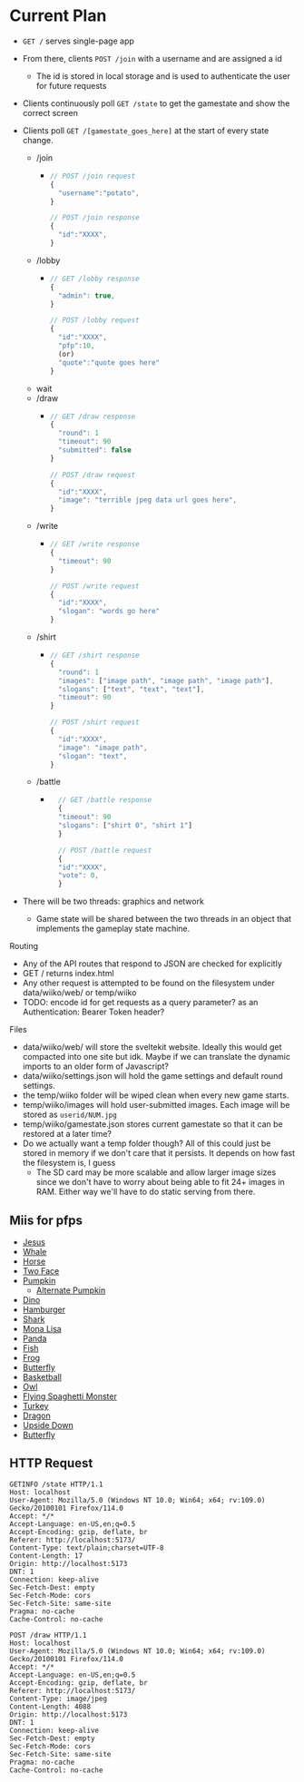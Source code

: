 # Current Plan

- `GET /` serves single-page app
- From there, clients `POST /join` with a username and are assigned a id
    - The id is stored in local storage and is used to authenticate the user for future requests
- Clients continuously poll `GET /state` to get the gamestate and show the correct screen
- Clients poll `GET /[gamestate_goes_here]` at the start of every state change.
    - /join
        - ```js
          // POST /join request
          {
            "username":"potato",
          }

          // POST /join response
          {
            "id":"XXXX",
          }
          ```
    - /lobby
        - ```js
          // GET /lobby response
          {
            "admin": true,
          }

          // POST /lobby request
          {
            "id":"XXXX",
            "pfp":10,
            (or)
            "quote":"quote goes here"
          }
          ```
    - wait
    - /draw
        - ```js
          // GET /draw response
          {
            "round": 1
            "timeout": 90
            "submitted": false
          }

          // POST /draw request
          {
            "id":"XXXX",
            "image": "terrible jpeg data url goes here",
          }
          ```
    - /write
        - ```js
          // GET /write response
          {
            "timeout": 90
          }

          // POST /write request
          {
            "id":"XXXX",
            "slogan": "words go here"
          }
          ```
    - /shirt
        - ```js
          // GET /shirt response
          {
            "round": 1
            "images": ["image path", "image path", "image path"],
            "slogans": ["text", "text", "text"],
            "timeout": 90
          }

          // POST /shirt request
          {
            "id":"XXXX",
            "image": "image path",
            "slogan": "text",
          }
          ```
    - /battle
        - ```js
            // GET /battle response
            {
            "timeout": 90
            "slogans": ["shirt 0", "shirt 1"]
            }

            // POST /battle request
            {
            "id":"XXXX",
            "vote": 0,
            }
            ```


- There will be two threads: graphics and network
  - Game state will be shared between the two threads in an object that implements the gameplay state machine.

Routing
- Any of the API routes that respond to JSON are checked for explicitly
- GET / returns index.html
- Any other request is attempted to be found on the filesystem under data/wiiko/web/ or temp/wiiko
- TODO: encode id for get requests as a query parameter? as an Authentication: Bearer Token header?


Files
- data/wiiko/web/ will store the sveltekit website. Ideally this would get compacted into one site but idk. Maybe if we can translate the dynamic imports to an older form of Javascript?
- data/wiiko/settings.json will hold the game settings and default round settings.
- the temp/wiiko folder will be wiped clean when every new game starts.
- temp/wiiko/images will hold user-submitted images. Each image will be stored as `userid/NUM.jpg`
- temp/wiiko/gamestate.json stores current gamestate so that it can be restored at a later time?
- Do we actually want a temp folder though? All of this could just be stored in memory if we don't care that it persists. It depends on how fast the filesystem is, I guess
  - The SD card may be more scalable and allow larger image sizes since we don't have to worry about being able to fit 24+ images in RAM. Either way we'll have to do static serving from there.


## Miis for pfps
- [Jesus](https://www.miicharacters.com/wii.php?mii=1303)
- [Whale](https://www.miicharacters.com/wii.php?mii=1053)
- [Horse](https://www.miicharacters.com/wii.php?mii=1742)
- [Two Face](https://www.miicharacters.com/wii.php?mii=1031)
- [Pumpkin](https://www.miicharacters.com/wii.php?mii=1441)
  - [Alternate Pumpkin](https://www.miicharacters.com/wii.php?mii=1733)
- [Dino](https://www.miicharacters.com/wii.php?mii=1343)
- [Hamburger](https://www.miicharacters.com/wii.php?mii=1313)
- [Shark](https://www.miicharacters.com/wii.php?mii=1959)
- [Mona Lisa](https://www.miicharacters.com/wii.php?mii=1190)
- [Panda](https://www.miicharacters.com/wii.php?mii=1245)
- [Fish](https://www.miicharacters.com/wii.php?mii=1144)
- [Frog](https://www.miicharacters.com/wii.php?mii=1191)
- [Butterfly](https://www.miicharacters.com/wii.php?mii=1270)
- [Basketball](https://www.miicharacters.com/wii.php?mii=1315)
- [Owl](https://www.miicharacters.com/wii.php?mii=1192)
- [Flying Spaghetti Monster](https://www.miicharacters.com/wii.php?mii=817)
- [Turkey](https://www.miicharacters.com/wii.php?mii=1151)
- [Dragon](https://www.miicharacters.com/wii.php?mii=1430)
- [Upside Down](https://www.miicharacters.com/wii.php?mii=50)
- [Butterfly](https://www.miicharacters.com/wii.php?mii=1270)


## HTTP Request
```
GETINFO /state HTTP/1.1
Host: localhost
User-Agent: Mozilla/5.0 (Windows NT 10.0; Win64; x64; rv:109.0) Gecko/20100101 Firefox/114.0
Accept: */*
Accept-Language: en-US,en;q=0.5
Accept-Encoding: gzip, deflate, br
Referer: http://localhost:5173/
Content-Type: text/plain;charset=UTF-8
Content-Length: 17
Origin: http://localhost:5173
DNT: 1
Connection: keep-alive
Sec-Fetch-Dest: empty
Sec-Fetch-Mode: cors
Sec-Fetch-Site: same-site
Pragma: no-cache
Cache-Control: no-cache
```
```
POST /draw HTTP/1.1
Host: localhost
User-Agent: Mozilla/5.0 (Windows NT 10.0; Win64; x64; rv:109.0) Gecko/20100101 Firefox/114.0
Accept: */*
Accept-Language: en-US,en;q=0.5
Accept-Encoding: gzip, deflate, br
Referer: http://localhost:5173/
Content-Type: image/jpeg
Content-Length: 4088
Origin: http://localhost:5173
DNT: 1
Connection: keep-alive
Sec-Fetch-Dest: empty
Sec-Fetch-Mode: cors
Sec-Fetch-Site: same-site
Pragma: no-cache
Cache-Control: no-cache
```